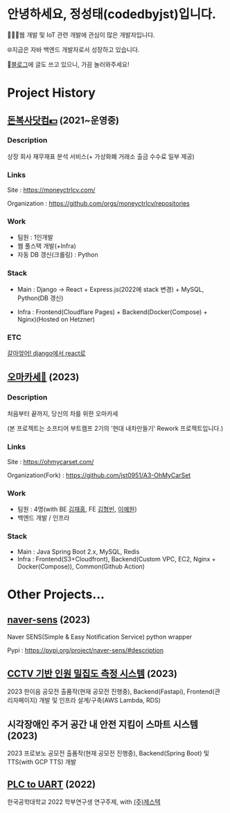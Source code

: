 # 안녕하세요, 정성태(codedbyjst)입니다.

👨🏻‍💻웹 개발 및 IoT 관련 개발에 관심이 많은 개발자입니다.

🌐지금은 자바 백엔드 개발자로서 성장하고 있습니다.

📝[블로그](https://codedbyjst.tistory.com/)에 글도 쓰고 있으니, 가끔 놀러와주세요!

# Project History

## [돈복사닷컴💵](https://moneyctrlcv.com/) (2021~운영중)

### Description
상장 회사 재무재표 분석 서비스(+ 가상화폐 거래소 출금 수수료 일부 제공)

### Links
Site : https://moneyctrlcv.com/

Organization : https://github.com/orgs/moneyctrlcv/repositories

### Work 
- 팀원 : 1인개발
- 웹 풀스택 개발(+Infra)
- 자동 DB 갱신(크롤링) : Python

### Stack
- Main : Django -> React + Express.js(2022에 stack 변경) + MySQL, Python(DB 갱신)

- Infra : Frontend(Cloudflare Pages) + Backend(Docker(Compose) + Nginx)(Hosted on Hetzner)

### ETC
[갈아엎어! django에서 react로](https://codedbyjst.tistory.com/3)

## [오마카세🍣](https://ohmycarset.com/) (2023)

### Description
처음부터 끝까지, 당신의 차를 위한 오마카세

(본 프로젝트는 소프티어 부트캠프 2기의 '현대 내차만들기' Rework 프로젝트입니다.)

### Links
Site : https://ohmycarset.com/

Organization(Fork) : https://github.com/jst0951/A3-OhMyCarSet

### Work
- 팀원 : 4명(with BE [김재홍](https://github.com/kjhonggg95), FE [김형빈](https://github.com/hb9901), [이예원](https://github.com/yen001004))
- 백엔드 개발 / 인프라

### Stack
- Main : Java Spring Boot 2.x, MySQL, Redis
- Infra : Frontend(S3+Cloudfront), Backend(Custom VPC, EC2, Nginx + Docker(Compose)), Common(Github Action)

# Other Projects...
## [naver-sens](https://github.com/jst0951/naver-sens) (2023)
  
Naver SENS(Simple & Easy Notification Service) python wrapper

Pypi : https://pypi.org/project/naver-sens/#description

## [CCTV 기반 인원 밀집도 측정 시스템](https://cctvcrowding.codedbyjst.com/user/tukorea) (2023)
  
2023 한이음 공모전 출품작(현재 공모전 진행중), Backend(Fastapi), Frontend(관리자페이지) 개발 및 인프라 설계/구축(AWS Lambda, RDS)
  
## 시각장애인 주거 공간 내 안전 지킴이 스마트 시스템 (2023)
  
2023 프로보노 공모전 출품작(현재 공모전 진행중), Backend(Spring Boot) 및 TTS(with GCP TTS) 개발

## [PLC to UART](https://github.com/jst0951/plc_uart) (2022)
한국공학대학교 2022 학부연구생 연구주제, with [(주)제스텍](https://zestech.co.kr/)
